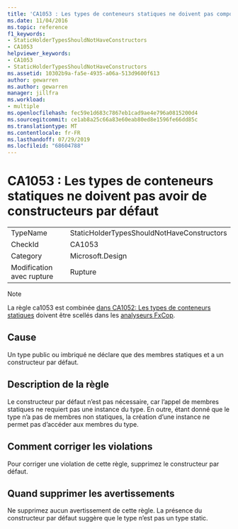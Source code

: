 ```yaml
---
title: 'CA1053 : Les types de conteneurs statiques ne doivent pas comporter de constructeur'
ms.date: 11/04/2016
ms.topic: reference
f1_keywords:
- StaticHolderTypesShouldNotHaveConstructors
- CA1053
helpviewer_keywords:
- CA1053
- StaticHolderTypesShouldNotHaveConstructors
ms.assetid: 10302b9a-fa5e-4935-a06a-513d9600f613
author: gewarren
ms.author: gewarren
manager: jillfra
ms.workload:
- multiple
ms.openlocfilehash: fec59e1d683c7867eb1cad9ae4e796a0815200d4
ms.sourcegitcommit: ce1ab8a25c66a83e60eab80ed8e1596fe66dd85c
ms.translationtype: MT
ms.contentlocale: fr-FR
ms.lasthandoff: 07/29/2019
ms.locfileid: "68604788"
---
```

# <a name="ca1053-static-holder-types-should-not-have-default-constructors"></a>CA1053 : Les types de conteneurs statiques ne doivent pas avoir de constructeurs par défaut

|||
|-|-|
|TypeName|StaticHolderTypesShouldNotHaveConstructors|
|CheckId|CA1053|
|Category|Microsoft.Design|
|Modification avec rupture|Rupture|

> [!NOTE]
> La règle ca1053 est combinée [dans CA1052: Les types de conteneurs statiques](ca1052-static-holder-types-should-be-sealed.md) doivent être scellés dans les [analyseurs FxCop](fxcop-analyzers.yml).

## <a name="cause"></a>Cause

Un type public ou imbriqué ne déclare que des membres statiques et a un constructeur par défaut.

## <a name="rule-description"></a>Description de la règle

Le constructeur par défaut n’est pas nécessaire, car l’appel de membres statiques ne requiert pas une instance du type. En outre, étant donné que le type n’a pas de membres non statiques, la création d’une instance ne permet pas d’accéder aux membres du type.

## <a name="how-to-fix-violations"></a>Comment corriger les violations

Pour corriger une violation de cette règle, supprimez le constructeur par défaut.

## <a name="when-to-suppress-warnings"></a>Quand supprimer les avertissements

Ne supprimez aucun avertissement de cette règle. La présence du constructeur par défaut suggère que le type n’est pas un type static.